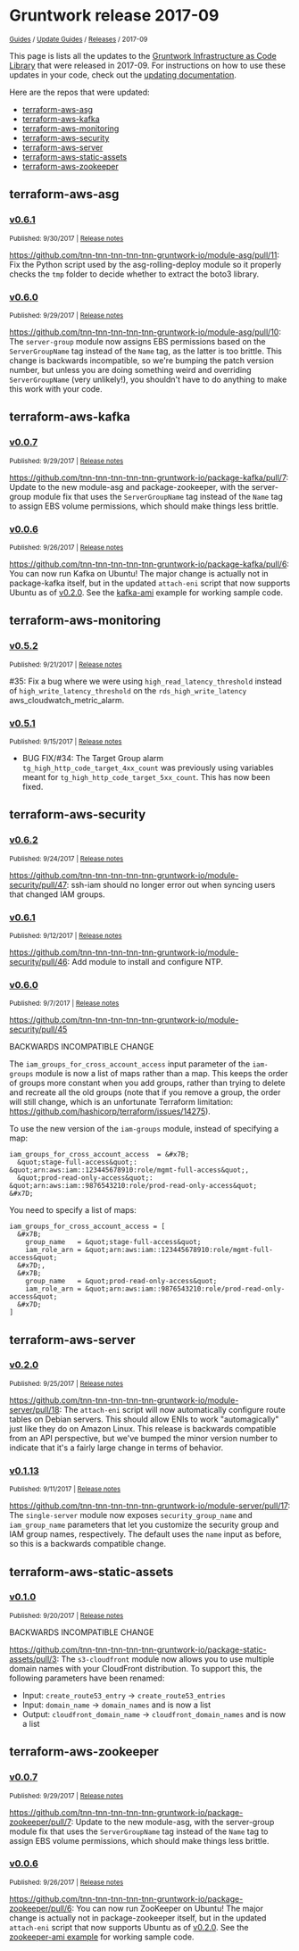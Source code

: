 
# Gruntwork release 2017-09

<p style={{marginTop: "-25px"}}><small><a href="/guides">Guides</a> / <a href="/guides/stay-up-to-date">Update Guides</a> / <a href="/guides/stay-up-to-date/releases">Releases</a> / 2017-09</small></p>

This page is lists all the updates to the [Gruntwork Infrastructure as Code 
Library](https://gruntwork.io/infrastructure-as-code-library/) that were released in 2017-09. For instructions 
on how to use these updates in your code, check out the [updating 
documentation](/guides/working-with-code/using-modules#updating).

Here are the repos that were updated:

- [terraform-aws-asg](#terraform-aws-asg)
- [terraform-aws-kafka](#terraform-aws-kafka)
- [terraform-aws-monitoring](#terraform-aws-monitoring)
- [terraform-aws-security](#terraform-aws-security)
- [terraform-aws-server](#terraform-aws-server)
- [terraform-aws-static-assets](#terraform-aws-static-assets)
- [terraform-aws-zookeeper](#terraform-aws-zookeeper)


## terraform-aws-asg


### [v0.6.1](https://github.com/tnn-tnn-tnn-tnn-tnn-gruntwork-io/terraform-aws-asg/releases/tag/v0.6.1)

<p style={{marginTop: "-20px", marginBottom: "10px"}}>
  <small>Published: 9/30/2017 | <a href="https://github.com/tnn-tnn-tnn-tnn-tnn-gruntwork-io/terraform-aws-asg/releases/tag/v0.6.1">Release notes</a></small>
</p>

<div style={{"overflow":"hidden","textOverflow":"ellipsis","display":"-webkit-box","WebkitLineClamp":10,"lineClamp":10,"WebkitBoxOrient":"vertical"}}>

  https://github.com/tnn-tnn-tnn-tnn-tnn-gruntwork-io/module-asg/pull/11: Fix the Python script used by the asg-rolling-deploy module so it properly checks the `tmp` folder to decide whether to extract the boto3 library.

</div>


### [v0.6.0](https://github.com/tnn-tnn-tnn-tnn-tnn-gruntwork-io/terraform-aws-asg/releases/tag/v0.6.0)

<p style={{marginTop: "-20px", marginBottom: "10px"}}>
  <small>Published: 9/29/2017 | <a href="https://github.com/tnn-tnn-tnn-tnn-tnn-gruntwork-io/terraform-aws-asg/releases/tag/v0.6.0">Release notes</a></small>
</p>

<div style={{"overflow":"hidden","textOverflow":"ellipsis","display":"-webkit-box","WebkitLineClamp":10,"lineClamp":10,"WebkitBoxOrient":"vertical"}}>

  https://github.com/tnn-tnn-tnn-tnn-tnn-gruntwork-io/module-asg/pull/10: The `server-group` module now assigns EBS permissions based on the `ServerGroupName` tag instead of the `Name` tag, as the latter is too brittle. This change is backwards incompatible, so we&apos;re bumping the patch version number, but unless you are doing something weird and overriding `ServerGroupName` (very unlikely!), you shouldn&apos;t have to do anything to make this work with your code.

</div>



## terraform-aws-kafka


### [v0.0.7](https://github.com/tnn-tnn-tnn-tnn-tnn-gruntwork-io/terraform-aws-kafka/releases/tag/v0.0.7)

<p style={{marginTop: "-20px", marginBottom: "10px"}}>
  <small>Published: 9/29/2017 | <a href="https://github.com/tnn-tnn-tnn-tnn-tnn-gruntwork-io/terraform-aws-kafka/releases/tag/v0.0.7">Release notes</a></small>
</p>

<div style={{"overflow":"hidden","textOverflow":"ellipsis","display":"-webkit-box","WebkitLineClamp":10,"lineClamp":10,"WebkitBoxOrient":"vertical"}}>

  https://github.com/tnn-tnn-tnn-tnn-tnn-gruntwork-io/package-kafka/pull/7: Update to the new module-asg and package-zookeeper, with the server-group module fix that uses the `ServerGroupName` tag instead of the `Name` tag to assign EBS volume permissions, which should make things less brittle.

</div>


### [v0.0.6](https://github.com/tnn-tnn-tnn-tnn-tnn-gruntwork-io/terraform-aws-kafka/releases/tag/v0.0.6)

<p style={{marginTop: "-20px", marginBottom: "10px"}}>
  <small>Published: 9/26/2017 | <a href="https://github.com/tnn-tnn-tnn-tnn-tnn-gruntwork-io/terraform-aws-kafka/releases/tag/v0.0.6">Release notes</a></small>
</p>

<div style={{"overflow":"hidden","textOverflow":"ellipsis","display":"-webkit-box","WebkitLineClamp":10,"lineClamp":10,"WebkitBoxOrient":"vertical"}}>

  https://github.com/tnn-tnn-tnn-tnn-tnn-gruntwork-io/package-kafka/pull/6: You can now run Kafka on Ubuntu! The major change is actually not in package-kafka itself, but in the updated `attach-eni` script that now supports Ubuntu as of [v0.2.0](https://github.com/tnn-tnn-tnn-tnn-tnn-gruntwork-io/module-server/releases/tag/v0.2.0). See the [kafka-ami](https://github.com/tnn-tnn-tnn-tnn-tnn-gruntwork-io/package-kafka/tree/master/examples/kafka-ami) example for working sample code.

</div>



## terraform-aws-monitoring


### [v0.5.2](https://github.com/tnn-tnn-tnn-tnn-tnn-gruntwork-io/terraform-aws-monitoring/releases/tag/v0.5.2)

<p style={{marginTop: "-20px", marginBottom: "10px"}}>
  <small>Published: 9/21/2017 | <a href="https://github.com/tnn-tnn-tnn-tnn-tnn-gruntwork-io/terraform-aws-monitoring/releases/tag/v0.5.2">Release notes</a></small>
</p>

<div style={{"overflow":"hidden","textOverflow":"ellipsis","display":"-webkit-box","WebkitLineClamp":10,"lineClamp":10,"WebkitBoxOrient":"vertical"}}>

   #35: Fix a bug where we were using `high_read_latency_threshold` instead of `high_write_latency_threshold` on the `rds_high_write_latency` aws_cloudwatch_metric_alarm.

</div>


### [v0.5.1](https://github.com/tnn-tnn-tnn-tnn-tnn-gruntwork-io/terraform-aws-monitoring/releases/tag/v0.5.1)

<p style={{marginTop: "-20px", marginBottom: "10px"}}>
  <small>Published: 9/15/2017 | <a href="https://github.com/tnn-tnn-tnn-tnn-tnn-gruntwork-io/terraform-aws-monitoring/releases/tag/v0.5.1">Release notes</a></small>
</p>

<div style={{"overflow":"hidden","textOverflow":"ellipsis","display":"-webkit-box","WebkitLineClamp":10,"lineClamp":10,"WebkitBoxOrient":"vertical"}}>

  - BUG FIX/#34: The Target Group alarm `tg_high_http_code_target_4xx_count` was previously using variables meant for `tg_high_http_code_target_5xx_count`. This has now been fixed.

</div>



## terraform-aws-security


### [v0.6.2](https://github.com/tnn-tnn-tnn-tnn-tnn-gruntwork-io/terraform-aws-security/releases/tag/v0.6.2)

<p style={{marginTop: "-20px", marginBottom: "10px"}}>
  <small>Published: 9/24/2017 | <a href="https://github.com/tnn-tnn-tnn-tnn-tnn-gruntwork-io/terraform-aws-security/releases/tag/v0.6.2">Release notes</a></small>
</p>

<div style={{"overflow":"hidden","textOverflow":"ellipsis","display":"-webkit-box","WebkitLineClamp":10,"lineClamp":10,"WebkitBoxOrient":"vertical"}}>

  https://github.com/tnn-tnn-tnn-tnn-tnn-gruntwork-io/module-security/pull/47: ssh-iam should no longer error out when syncing users that changed IAM groups.

</div>


### [v0.6.1](https://github.com/tnn-tnn-tnn-tnn-tnn-gruntwork-io/terraform-aws-security/releases/tag/v0.6.1)

<p style={{marginTop: "-20px", marginBottom: "10px"}}>
  <small>Published: 9/12/2017 | <a href="https://github.com/tnn-tnn-tnn-tnn-tnn-gruntwork-io/terraform-aws-security/releases/tag/v0.6.1">Release notes</a></small>
</p>

<div style={{"overflow":"hidden","textOverflow":"ellipsis","display":"-webkit-box","WebkitLineClamp":10,"lineClamp":10,"WebkitBoxOrient":"vertical"}}>

  https://github.com/tnn-tnn-tnn-tnn-tnn-gruntwork-io/module-security/pull/46: Add module to install and configure NTP.

</div>


### [v0.6.0](https://github.com/tnn-tnn-tnn-tnn-tnn-gruntwork-io/terraform-aws-security/releases/tag/v0.6.0)

<p style={{marginTop: "-20px", marginBottom: "10px"}}>
  <small>Published: 9/7/2017 | <a href="https://github.com/tnn-tnn-tnn-tnn-tnn-gruntwork-io/terraform-aws-security/releases/tag/v0.6.0">Release notes</a></small>
</p>

<div style={{"overflow":"hidden","textOverflow":"ellipsis","display":"-webkit-box","WebkitLineClamp":10,"lineClamp":10,"WebkitBoxOrient":"vertical"}}>

  https://github.com/tnn-tnn-tnn-tnn-tnn-gruntwork-io/module-security/pull/45

BACKWARDS INCOMPATIBLE CHANGE

The `iam_groups_for_cross_account_access` input parameter of the `iam-groups` module is now a list of maps rather than a map. This keeps the order of groups more constant when you add groups, rather than trying to delete and recreate all the old groups (note that if you remove a group, the order will still change, which is an unfortunate Terraform limitation: https://github.com/hashicorp/terraform/issues/14275). 

To use the new version of the `iam-groups` module, instead of specifying a map:

```hcl
iam_groups_for_cross_account_access  = &#x7B;
  &quot;stage-full-access&quot;: &quot;arn:aws:iam::123445678910:role/mgmt-full-access&quot;,
  &quot;prod-read-only-access&quot;: &quot;arn:aws:iam::9876543210:role/prod-read-only-access&quot;
&#x7D;
```

You need to specify a list of maps:

```hcl
iam_groups_for_cross_account_access = [
  &#x7B;
    group_name   = &quot;stage-full-access&quot;
    iam_role_arn = &quot;arn:aws:iam::123445678910:role/mgmt-full-access&quot;
  &#x7D;,
  &#x7B;
    group_name   = &quot;prod-read-only-access&quot;
    iam_role_arn = &quot;arn:aws:iam::9876543210:role/prod-read-only-access&quot;
  &#x7D;
]
```

</div>



## terraform-aws-server


### [v0.2.0](https://github.com/tnn-tnn-tnn-tnn-tnn-gruntwork-io/terraform-aws-server/releases/tag/v0.2.0)

<p style={{marginTop: "-20px", marginBottom: "10px"}}>
  <small>Published: 9/25/2017 | <a href="https://github.com/tnn-tnn-tnn-tnn-tnn-gruntwork-io/terraform-aws-server/releases/tag/v0.2.0">Release notes</a></small>
</p>

<div style={{"overflow":"hidden","textOverflow":"ellipsis","display":"-webkit-box","WebkitLineClamp":10,"lineClamp":10,"WebkitBoxOrient":"vertical"}}>

  https://github.com/tnn-tnn-tnn-tnn-tnn-gruntwork-io/module-server/pull/18: The `attach-eni` script will now automatically configure route tables on Debian servers. This should allow ENIs to work &quot;automagically&quot; just like they do on Amazon Linux. This release is backwards compatible from an API perspective, but we&apos;ve bumped the minor version number to indicate that it&apos;s a fairly large change in terms of behavior.

</div>


### [v0.1.13](https://github.com/tnn-tnn-tnn-tnn-tnn-gruntwork-io/terraform-aws-server/releases/tag/v0.1.13)

<p style={{marginTop: "-20px", marginBottom: "10px"}}>
  <small>Published: 9/11/2017 | <a href="https://github.com/tnn-tnn-tnn-tnn-tnn-gruntwork-io/terraform-aws-server/releases/tag/v0.1.13">Release notes</a></small>
</p>

<div style={{"overflow":"hidden","textOverflow":"ellipsis","display":"-webkit-box","WebkitLineClamp":10,"lineClamp":10,"WebkitBoxOrient":"vertical"}}>

  https://github.com/tnn-tnn-tnn-tnn-tnn-gruntwork-io/module-server/pull/17: The `single-server` module now exposes `security_group_name` and `iam_group_name` parameters that let you customize the security group and IAM group names, respectively. The default uses the `name` input as before, so this is a backwards compatible change.

</div>



## terraform-aws-static-assets


### [v0.1.0](https://github.com/tnn-tnn-tnn-tnn-tnn-gruntwork-io/terraform-aws-static-assets/releases/tag/v0.1.0)

<p style={{marginTop: "-20px", marginBottom: "10px"}}>
  <small>Published: 9/20/2017 | <a href="https://github.com/tnn-tnn-tnn-tnn-tnn-gruntwork-io/terraform-aws-static-assets/releases/tag/v0.1.0">Release notes</a></small>
</p>

<div style={{"overflow":"hidden","textOverflow":"ellipsis","display":"-webkit-box","WebkitLineClamp":10,"lineClamp":10,"WebkitBoxOrient":"vertical"}}>

  BACKWARDS INCOMPATIBLE CHANGE

https://github.com/tnn-tnn-tnn-tnn-tnn-gruntwork-io/package-static-assets/pull/3: The `s3-cloudfront` module now allows you to use multiple domain names with your CloudFront distribution. To support this, the following parameters have been renamed:

* Input: `create_route53_entry` -&gt; `create_route53_entries` 
* Input: `domain_name` -&gt; `domain_names` and is now a list
* Output: `cloudfront_domain_name` -&gt; `cloudfront_domain_names` and is now a list



</div>



## terraform-aws-zookeeper


### [v0.0.7](https://github.com/tnn-tnn-tnn-tnn-tnn-gruntwork-io/terraform-aws-zookeeper/releases/tag/v0.0.7)

<p style={{marginTop: "-20px", marginBottom: "10px"}}>
  <small>Published: 9/29/2017 | <a href="https://github.com/tnn-tnn-tnn-tnn-tnn-gruntwork-io/terraform-aws-zookeeper/releases/tag/v0.0.7">Release notes</a></small>
</p>

<div style={{"overflow":"hidden","textOverflow":"ellipsis","display":"-webkit-box","WebkitLineClamp":10,"lineClamp":10,"WebkitBoxOrient":"vertical"}}>

  https://github.com/tnn-tnn-tnn-tnn-tnn-gruntwork-io/package-zookeeper/pull/7: Update to the new module-asg, with the server-group module fix that uses the `ServerGroupName` tag instead of the `Name` tag to assign EBS volume permissions, which should make things less brittle.

</div>


### [v0.0.6](https://github.com/tnn-tnn-tnn-tnn-tnn-gruntwork-io/terraform-aws-zookeeper/releases/tag/v0.0.6)

<p style={{marginTop: "-20px", marginBottom: "10px"}}>
  <small>Published: 9/26/2017 | <a href="https://github.com/tnn-tnn-tnn-tnn-tnn-gruntwork-io/terraform-aws-zookeeper/releases/tag/v0.0.6">Release notes</a></small>
</p>

<div style={{"overflow":"hidden","textOverflow":"ellipsis","display":"-webkit-box","WebkitLineClamp":10,"lineClamp":10,"WebkitBoxOrient":"vertical"}}>

  https://github.com/tnn-tnn-tnn-tnn-tnn-gruntwork-io/package-zookeeper/pull/6: You can now run ZooKeeper on Ubuntu! The major change is actually not in package-zookeeper itself, but in the updated `attach-eni` script that now supports Ubuntu as of [v0.2.0](https://github.com/tnn-tnn-tnn-tnn-tnn-gruntwork-io/module-server/releases/tag/v0.2.0). See the [zookeeper-ami example](https://github.com/tnn-tnn-tnn-tnn-tnn-gruntwork-io/package-zookeeper/tree/master/examples/zookeeper-ami) for working sample code.

</div>




<!-- ##DOCS-SOURCER-START
{
  "sourcePlugin": "releases",
  "hash": "8a6374d2defa5976b21ea46fa6fdc485"
}
##DOCS-SOURCER-END -->
